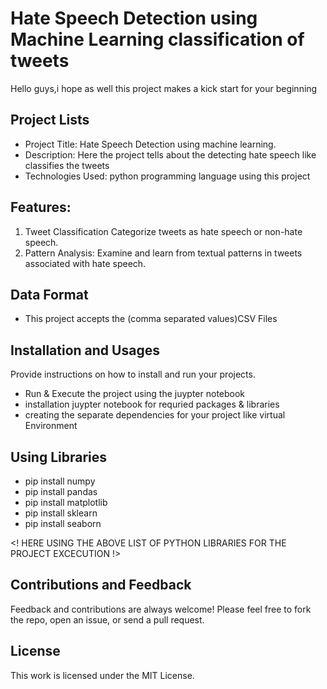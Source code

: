 # Hate Speech Detection using Machine Learning classification of tweets
 Hello guys,i hope as well this project makes a kick start for your beginning

## Project Lists
* Project Title: Hate Speech Detection using machine learning.
* Description: Here the project tells about the detecting hate speech like classifies the tweets
* Technologies Used: python programming language using this project

## Features:
1. Tweet Classification Categorize tweets as hate speech or non-hate speech.
2. Pattern Analysis: Examine and learn from textual patterns in tweets associated with hate speech.

## Data Format
* This project accepts the (comma separated values)CSV Files

## Installation and Usages
Provide instructions on how to install and run your projects. 
* Run & Execute the project using the juypter notebook
* installation juypter notebook for requried packages & libraries
* creating the separate dependencies for your project like virtual Environment

## Using Libraries
* pip install numpy
* pip install pandas
* pip install matplotlib
* pip install sklearn
* pip install seaborn

<! HERE USING THE ABOVE LIST OF PYTHON LIBRARIES FOR THE PROJECT EXCECUTION !>

## Contributions and Feedback
Feedback and contributions are always welcome! Please feel free to fork the repo, open an issue, or send a pull request.

## License
This work is licensed under the MIT License.
 
